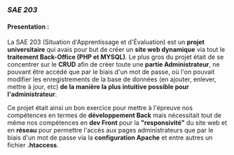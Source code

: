 ### _SAE 203_

#### Presentation :

La SAE 203 (Situation d'Apprentissage et d'Évaluation) est un **projet universitaire** qui avais pour but de créer un **site web dynamique** via tout le **traitement Back-Office (PHP et MYSQL)**. Le plus gros du projet était de se concentrer sur le **CRUD** afin de créer toute une **partie Administrateur**, ne pouvant être accédé que par le biais d'un mot de passe, où l'on pouvait modifier les enregistrements de la base de données (en ajouter, enlever, mettre à jour, etc) **de la manière la plus intuitive possible pour l'administrateur**.

Ce projet était ainsi un bon exercice pour mettre à l'épreuve nos compétences en termes de **développement Back** mais nécessitait tout de même nos compétences en **dev Front** pour la **"responsivité"** du site web et en **réseau** pour permettre l'accès aux pages administrateurs que par le biais d'un mot de passe via la **configuration Apache** et entre autres un fichier **.htaccess**.
